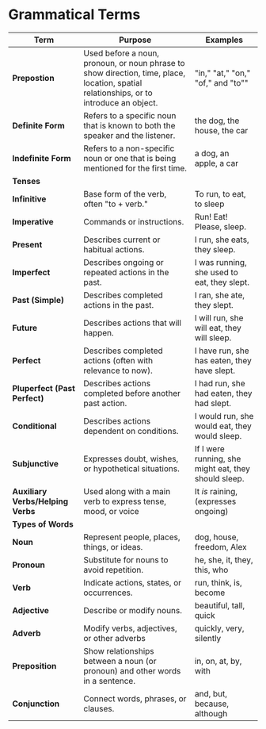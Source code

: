 # Grammatical Terms

| **Term**                          | **Purpose**                                                                                                                             | **Examples**                                         |
| --------------------------------- | --------------------------------------------------------------------------------------------------------------------------------------- | ---------------------------------------------------- |
| **Prepostion**                    | Used before a noun, pronoun, or noun phrase to show direction, time, place, location, spatial relationships, or to introduce an object. | "in," "at," "on," "of," and "to""                    |
| **Definite Form**                 | Refers to a specific noun that is known to both the speaker and the listener.                                                           | the dog, the house, the car                          |
| **Indefinite Form**               | Refers to a non-specific noun or one that is being mentioned for the first time.                                                        | a dog, an apple, a car                               |
| **Tenses**                        |                                                                                                                                         |                                                      |
| **Infinitive**                    | Base form of the verb, often "to + verb."                                                                                               | To run, to eat, to sleep                             |
| **Imperative**                    | Commands or instructions.                                                                                                               | Run! Eat! Please, sleep.                             |
| **Present**                       | Describes current or habitual actions.                                                                                                  | I run, she eats, they sleep.                         |
| **Imperfect**                     | Describes ongoing or repeated actions in the past.                                                                                      | I was running, she used to eat, they slept.          |
| **Past (Simple)**                 | Describes completed actions in the past.                                                                                                | I ran, she ate, they slept.                          |
| **Future**                        | Describes actions that will happen.                                                                                                     | I will run, she will eat, they will sleep.           |
| **Perfect**                       | Describes completed actions (often with relevance to now).                                                                              | I have run, she has eaten, they have slept.          |
| **Pluperfect (Past Perfect)**     | Describes actions completed before another past action.                                                                                 | I had run, she had eaten, they had slept.            |
| **Conditional**                   | Describes actions dependent on conditions.                                                                                              | I would run, she would eat, they would sleep.        |
| **Subjunctive**                   | Expresses doubt, wishes, or hypothetical situations.                                                                                    | If I were running, she might eat, they should sleep. |
| **Auxiliary Verbs/Helping Verbs** | Used along with a main verb to express tense, mood, or voice                                                                            | It _is_ raining, (expresses ongoing)                 |
| **Types of Words**                |                                                                                                                                         |                                                      |
| **Noun**                          | Represent people, places, things, or ideas.                                                                                             | dog, house, freedom, Alex                            |
| **Pronoun**                       | Substitute for nouns to avoid repetition.                                                                                               | he, she, it, they, this, who                         |
| **Verb**                          | Indicate actions, states, or occurrences.                                                                                               | run, think, is, become                               |
| **Adjective**                     | Describe or modify nouns.                                                                                                               | beautiful, tall, quick                               |
| **Adverb**                        | Modify verbs, adjectives, or other adverbs                                                                                              | quickly, very, silently                              |
| **Preposition**                   | Show relationships between a noun (or pronoun) and other words in a sentence.                                                           | in, on, at, by, with                                 |
| **Conjunction**                   | Connect words, phrases, or clauses.                                                                                                     | and, but, because, although                          |
